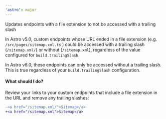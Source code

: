 ```yaml
---
'astro': major
---
```


Updates endpoints with a file extension to not be accessed with a trailing slash

In Astro v5.0, custom endpoints whose URL ended in a file extension (e.g. `/src/pages/sitemap.xml.ts` ) could be accessed with a trailing slash (`/sitemap.xml/`) or without (`/sitemap.xml`), regardless of the value configured for `build.trailingSlash`.

In Astro v6.0, these endpoints can only be accessed without a trailing slash. This is true regardless of your `build.trailingSlash` configuration.

#### What should I do?

Review your links to your custom endpoints that include a file extension in the URL and remove any trailing slashes:

```diff
-<a href="/sitemap.xml/">Sitemap</a>
+<a href="/sitemap.xml">Sitemap</a>
```
